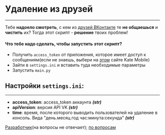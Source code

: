 Удаление из друзей
=====================
***
Тебе **надоело смотреть**, с кем из [друзей ВКонтакте](http://vk.com/friends) те **не общаешься** и **чистить** их? Тогда этот скрипт - **решение** твоих проблем!
#### Что тебе надо сделать, чтобы запустить этот скрипт?
* Получить `access_token` от приложения, которое имеет доступ к сообщениям(если не знаешь, выбери на [этом](https://vkhost.github.io) сайте Kate Mobile)
* Зайти в `settings.ini` и вставить туда необходимые параметры
* Запустить `main.py`

## Настройки `settings.ini`:
***
* **access_token**: access_token аккаунта ***(str)***
* **apiVersion**: версия API VK ***(str)***
* **time**: время, после которого выводить пользователей на удаление в консоль. Вида "день.месяц.год час:минута:секунда" ***(str)***

[Разработчик](https://vk.com/id470182086)(на вопросы не отвечает); [по вопросам](https://vk.me/club194412819)
